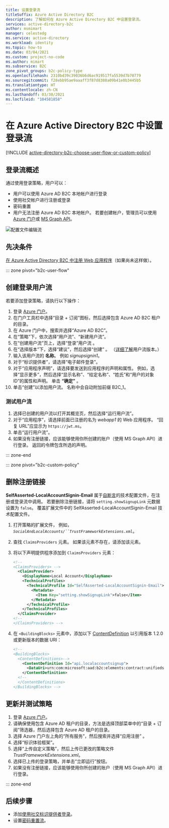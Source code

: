 ```yaml
---
title: 设置登录流
titleSuffix: Azure Active Directory B2C
description: 了解如何在 Azure Active Directory B2C 中设置登录流。
services: active-directory-b2c
author: msmimart
manager: celestedg
ms.service: active-directory
ms.workload: identity
ms.topic: how-to
ms.date: 03/04/2021
ms.custom: project-no-code
ms.author: mimart
ms.subservice: B2C
zone_pivot_groups: b2c-policy-type
ms.openlocfilehash: 2310bd39c39036b6d6ac919517fa5539d7b70779
ms.sourcegitcommit: f28ebb95ae9aaaff3f87d8388a09b41e0b3445b5
ms.translationtype: HT
ms.contentlocale: zh-CN
ms.lasthandoff: 03/30/2021
ms.locfileid: "104581858"
---
```

# <a name="set-up-a-sign-in-flow-in-azure-active-directory-b2c"></a>在 Azure Active Directory B2C 中设置登录流

[!INCLUDE [active-directory-b2c-choose-user-flow-or-custom-policy](../../includes/active-directory-b2c-choose-user-flow-or-custom-policy.md)]

## <a name="sign-in-flow-overview"></a>登录流概述

通过使用登录策略，用户可以： 

* 用户可以使用 Azure AD B2C 本地帐户进行登录
* 使用社交帐户进行注册或登录
* 密码重置
* 用户无法注册 Azure AD B2C 本地帐户。 若要创建帐户，管理员可以使用 [Azure 门户](manage-users-portal.md#create-a-consumer-user)或 [MS Graph API](microsoft-graph-operations.md)。

![配置文件编辑流](./media/add-sign-in-policy/sign-in-user-flow.png)

## <a name="prerequisites"></a>先决条件

[在 Azure Active Directory B2C 中注册 Web 应用程序](tutorial-register-applications.md)（如果尚未这样做）。

::: zone pivot="b2c-user-flow"

## <a name="create-a-sign-in-user-flow"></a>创建登录用户流

若要添加登录策略，请执行以下操作：

1. 登录 [Azure 门户](https://portal.azure.com)。
1. 在门户工具栏中选择“目录 + 订阅”图标，然后选择包含 Azure AD B2C 租户的目录。
1. 在 Azure 门户中，搜索并选择“Azure AD B2C”。
1. 在“策略”下，依次选择“用户流”、“新建用户流”。
1. 在“创建用户流”页上，选择“登录”用户流 。
1. 在“选择版本”下，选择“建议”，然后选择“创建”  。 （[详细了解](user-flow-versions.md)用户流版本。）
1. 输入该用户流的 **名称**。 例如 *signupsignin1*。
1. 对于“标识提供者”，请选择“电子邮件登录”。
1. 对于“应用程序声明”，请选择要发送到应用程序的声明和属性。 例如，选择“显示更多”，然后选择“显示名称”、“给定名称”、“姓氏”和“用户的对象 ID”的属性和声明。 单击 **“确定”** 。
1. 单击“创建”以添加用户流。 名称中会自动附加前缀 B2C_1。

### <a name="test-the-user-flow"></a>测试用户流

1. 选择已创建的用户流以打开其概览页，然后选择“运行用户流”。
1. 对于“应用程序”，请选择前面已注册的名为 *webapp1* 的 Web 应用程序。 “回复 URL”应显示为 `https://jwt.ms`。
1. 单击“运行用户流”。
1. 如果没有注册链接，应该能够使用你所创建的账户（使用 MS Graph API）进行登录。 返回的令牌包含所选的声明。

::: zone-end

::: zone pivot="b2c-custom-policy"

## <a name="remove-the-sign-up-link"></a>删除注册链接

**SelfAsserted-LocalAccountSignin-Email** 属于[自断言](self-asserted-technical-profile.md)的技术配置文件，在注册或登录流中调用。 若要删除注册链接，请将 `setting.showSignupLink` 元数据设置为 `false`。 覆盖扩展文件中的 SelfAsserted-LocalAccountSignin-Email 技术配置文件。 

1. 打开策略的扩展文件， 例如，_`SocialAndLocalAccounts/``TrustFrameworkExtensions.xml`_。
1. 查找 `ClaimsProviders` 元素。 如果该元素不存在，请添加该元素。
1. 将以下声明提供程序添加到 `ClaimsProviders` 元素：

    ```xml
    <!--
    <ClaimsProviders> -->
      <ClaimsProvider>
        <DisplayName>Local Account</DisplayName>
        <TechnicalProfiles>
          <TechnicalProfile Id="SelfAsserted-LocalAccountSignin-Email">
            <Metadata>
              <Item Key="setting.showSignupLink">false</Item>
            </Metadata>
          </TechnicalProfile>
        </TechnicalProfiles>
      </ClaimsProvider>
    <!--
    </ClaimsProviders> -->
    ```

1. 在 `<BuildingBlocks>` 元素中，添加以下 [ContentDefinition](contentdefinitions.md) 以引用版本 1.2.0 或更新版本的数据 URI：

    ```XML
    <!-- 
    <BuildingBlocks> 
      <ContentDefinitions>-->
        <ContentDefinition Id="api.localaccountsignup">
          <DataUri>urn:com:microsoft:aad:b2c:elements:contract:unifiedssp:1.2.0</DataUri>
        </ContentDefinition>
      <!--
      </ContentDefinitions>
    </BuildingBlocks> -->
    ```

## <a name="update-and-test-your-policy"></a>更新并测试策略

1. 登录 [Azure 门户](https://portal.azure.com)。
1. 请确保使用包含 Azure AD 租户的目录，方法是选择顶部菜单中的“目录 + 订阅”筛选器，然后选择包含 Azure AD 租户的目录。
1. 选择 Azure 门户左上角的“所有服务”，然后搜索并选择“应用注册” 。
1. 选择“标识体验框架”。
1. 选择“上传自定义策略”，然后上传已更改的策略文件 *TrustFrameworkExtensions.xml*。
1. 选择已上传的登录策略，并单击“立即运行”按钮。
1. 如果没有注册链接，应该能够使用你所创建的账户（使用 MS Graph API）进行登录。

::: zone-end

## <a name="next-steps"></a>后续步骤

* 添加[使用社交标识提供者登录](add-identity-provider.md)。
* 设置[密码重置流](add-password-reset-policy.md)。
